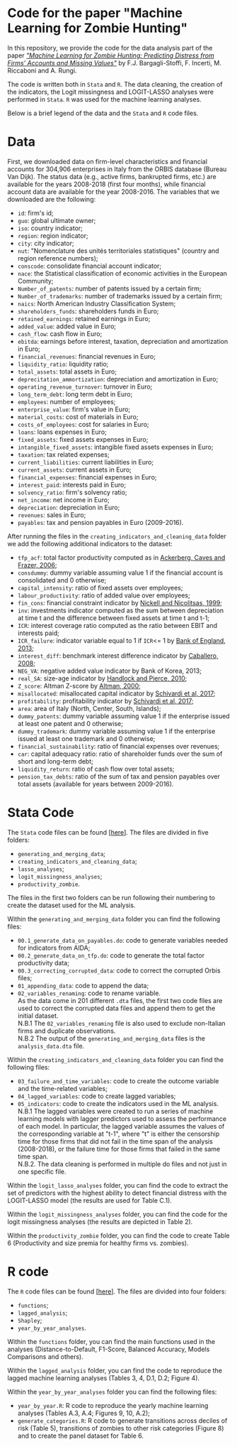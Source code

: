 # Code for the paper "Machine Learning for Zombie Hunting"

In this repository, we provide the code for the data analysis part of the paper [_"Machine Learning for Zombie Hunting:
Predicting Distress from Firms’ Accounts and Missing Values"_](https://arxiv.org/pdf/2306.08165.pdf) by F.J. Bargagli-Stoffi, F. Incerti, M. Riccaboni and A. Rungi. <br />

The code is written both in <tt>`Stata`</tt> and <tt>`R`</tt>. The data cleaning, the creation of the indicators, the Logit missingness and LOGIT-LASSO analyses were performed in <tt>`Stata`</tt>. <tt>`R`</tt> was used for the machine learning analyses.

Below is a brief legend of the data and the <tt>`Stata`</tt> and <tt>`R`</tt> code files. 

# Data

First, we downloaded data on firm-level characteristics and financial accounts for 304,906 enterprises in Italy from the ORBIS database (Bureau Van Dijk). The status data (e.g., active firms, bankrupted firms, etc.) are available for the years 2008-2018 (first four months), while financial account data are available for the year 2008-2016.
The variables that we downloaded are the following: 

* <tt>`id`</tt>: firm's id;
* <tt>`guo`</tt>: global ultimate owner;
* <tt>`iso`</tt>: country indicator;
* <tt>`region`</tt>: region indicator;
* <tt>`city`</tt>: city indicator;
* <tt>`nut`</tt>: "Nomenclature des unités territoriales statistiques" (country and region reference numbers);
* <tt>`conscode`</tt>: consolidate financial account indicator;
* <tt>`nace`</tt>: the Statistical classification of economic activities in the European Community;
* <tt>`Number_of_patents`</tt>: number of patents issued by a certain firm;
* <tt>`Number_of_trademarks`</tt>: number of trademarks issued by a certain firm;
* <tt>`naics`</tt>: North American Industry Classification System;
* <tt>`shareholders_funds`</tt>: shareholders funds in Euro;
* <tt>`retained_earnings`</tt>: retained earnings in Euro;
* <tt>`added_value`</tt>: added value in Euro;
* <tt>`cash_flow`</tt>: cash flow in Euro;
* <tt>`ebitda`</tt>: earnings before interest, taxation, depreciation and amortization in Euro;
* <tt>`financial_revenues`</tt>: financial revenues in Euro;
* <tt>`liquidity_ratio`</tt>: liquidity ratio;
* <tt>`total_assets`</tt>: total assets in Euro;
* <tt>`deprecitation_ammortization`</tt>: depreciation and amortization in Euro;
* <tt>`operating_revenue_turnover`</tt>: turnover in Euro;
* <tt>`long_term_debt`</tt>: long term debt in Euro;
* <tt>`employees`</tt>: number of employees;
* <tt>`enterprise_value`</tt>: firm's value in Euro;
* <tt>`material_costs`</tt>: cost of materials in Euro;
* <tt>`costs_of_employees`</tt>: cost for salaries in Euro;
* <tt>`loans`</tt>: loans expenses in Euro;
* <tt>`fixed_assets`</tt>: fixed assets expenses in Euro;
* <tt>`intangible_fixed_assets`</tt>: intangible fixed assets expenses in Euro; 
* <tt>`taxation`</tt>: tax related expenses;
* <tt>`current_liabilities`</tt>: current liabilities in Euro;
* <tt>`current_assets`</tt>: current assets in Euro;
* <tt>`financial_expenses`</tt>: financial expenses in Euro;
* <tt>`interest_paid`</tt>: interests paid in Euro;
* <tt>`solvency_ratio`</tt>: firm's solvency ratio;
* <tt>`net_income`</tt>: net income in Euro;
* <tt>`depreciation`</tt>: depreciation in Euro;
* <tt>`revenues`</tt>: sales in Euro;
* <tt>`payables`</tt>: tax and pension payables in Euro (2009-2016).

After running the files in the <tt>`creating_indicators_and_cleaning_data`</tt> folder we add the following additional indicators to the dataset:
* <tt>`tfp_acf`</tt>: total factor productivity computed as in [Ackerberg, Caves and Frazer, 2006](https://mpra.ub.uni-muenchen.de/38349/);
* <tt>`consdummy`</tt>: dummy variable assuming value 1 if the financial account is consolidated and 0 otherwise;
* <tt>`capital_intensity`</tt>: ratio of fixed assets over employees;
* <tt>`labour_productivity`</tt>: ratio of added value over employees;
* <tt>`fin_cons`</tt>: financial constraint indicator by [Nickell and Nicolitsas, 1999](https://econpapers.repec.org/article/eeeeecrev/v_3a43_3ay_3a1999_3ai_3a8_3ap_3a1435-1456.html);
* <tt>`inv`</tt>: investments indicator computed as the sum between depreciation at time t and the difference between fixed assets at time t and t-1;
* <tt>`ICR`</tt>: interest coverage ratio computed as the ratio between EBIT and interests paid;
* <tt>`ICR_failure`</tt>: indicator variable equal to 1 if <tt>`ICR`</tt><= 1 by [Bank of England, 2013](https://www.bankofengland.co.uk/inflation-report/2013/august-2013);
* <tt>`interest_diff`</tt>: benchmark interest difference indicator by [Caballero, 2008](https://www.aeaweb.org/articles?id=10.1257/aer.98.5.1943);
* <tt>`NEG_VA`</tt>: negative added value indicator by Bank of Korea, 2013;
* <tt>`real_SA`</tt>: size-age indicator by [Handlock and Pierce, 2010](https://academic.oup.com/rfs/article-abstract/23/5/1909/1602852?redirectedFrom=PDF); 
* <tt>`Z_score`</tt>: Altman Z-score by [Altman, 2000](http://pages.stern.nyu.edu/~ealtman/Zscores.pdf);
* <tt>`misallocated`</tt>: misallocated capital indicator by [Schivardi et al, 2017](https://www.bis.org/publ/work669.pdf);
* <tt>`profitability`</tt>: profitability indicator by [Schivardi et al, 2017](https://www.bis.org/publ/work669.pdf);
* <tt>`area`</tt>: area of Italy (North, Center, South, Islands);
* <tt>`dummy_patents`</tt>: dummy variable assuming value 1 if the enterprise issued at least one patent and 0 otherwise;
* <tt>`dummy_trademark`</tt>: dummy variable assuming value 1 if the enterprise issued at least one trademark and 0 otherwise;
* <tt>`financial_sustainability`</tt>: ratio of financial expenses over revenues;
* <tt>`car`</tt>: capital adequacy ratio: ratio of shareholder funds over the sum of short and long-term debt;
* <tt>`liquidity_return`</tt>: ratio of cash flow over total assets;
* <tt>`pension_tax_debts`</tt>: ratio of the sum of tax and pension payables over total assets (available for years between 2009-2016).

# Stata Code

The <tt>`Stata`</tt> code files can be found </b>[<a href="https://github.com/barstoff/ml-zombie-hunting/tree/master/Stata_code">here</a>]. The files are divided in five folders:
* <tt>`generating_and_merging_data`</tt>;
* <tt>`creating_indicators_and_cleaning_data`</tt>;
* <tt>`lasso_analyses`</tt>;
* <tt>`logit_missingness_analyses`</tt>;
* <tt>`productivity_zombie`</tt>.

The files in the first two folders can be run following their numbering to create the dataset used for the ML analysis.

Within the <tt>`generating_and_merging_data`</tt> folder you can find the following files:
* <tt>`00.1_generate_data_on_payables.do`</tt>: code to generate variables needed for indicators from AIDA;
* <tt>`00.2_generate_data_on_tfp.do`</tt>: code to generate the total factor productivity data;
* <tt>`00.3_correcting_corrupted_data`</tt>: code to correct the corrupted Orbis files;
* <tt>`01_appending_data`</tt>: code to append the data;
* <tt>`02_variables_renaming`</tt>: code to rename variable. <br />
As the data come in 201 different <tt>`.dta`</tt> files, the first two code files are used to correct the corrupted data files and append them to get the initial dataset.  <br />
N.B.1 The <tt>`02_variables_renaming`</tt> file is also used to exclude non-Italian firms and duplicate observations.  <br />
N.B.2 The output of the <tt>`generating_and_merging_data`</tt> files is the <tt>`analysis_data.dta`</tt> file.

Within the <tt>`creating_indicators_and_cleaning_data`</tt> folder you can find the following files:
* <tt>`03_failure_and_time_variables`</tt>: code to create the outcome variable and the time-related variables;
* <tt>`04_lagged_variables`</tt>: code to create lagged variables;
* <tt>`05_indicators`</tt>: code to create the indicators used in the ML analysis. <br />
N.B.1 The lagged variables were created to run a series of machine learning models with lagger predictors used to assess the performance of each model. In particular, the lagged variable assumes the values of the corresponding variable at "t-1", where "t" is either the censorship time for those firms that did not fail in the time span of the analysis (2008-2018), or the failure time for those firms that failed in the same time span. <br />
N.B.2. The data cleaning is performed in multiple do files and not just in one specific file.

Within the <tt>`logit_lasso_analyses`</tt> folder, you can find the code to extract the set of predictors with the highest ability to detect financial distress with the LOGIT-LASSO model (the results are used for Table C.1).

Within the <tt>`logit_missingness_analyses`</tt> folder, you can find the code for the logit missingness analyses (the results are depicted in Table 2).

Within the <tt>`productivity_zombie`</tt> folder, you can find the code to create Table 6 (Productivity and size premia for healthy firms vs. zombies).


# R code

The <tt>`R`</tt> code files can be found </b> [<a href="https://github.com/barstoff/ml-zombie-hunting/tree/master/R_code">here</a>]. The files are divided into four folders:
* <tt>`functions`</tt>;
* <tt>`lagged_analysis`</tt>;
* <tt>`Shapley`</tt>;
* <tt>`year_by_year_analyses`</tt>.

Within the <tt>`functions`</tt> folder, you can find the main functions used in the analyses (Distance-to-Default, F1-Score, Balanced Accuracy, Models Comparisons and others).

Within the <tt>`lagged_analysis`</tt> folder, you can find the code to reproduce the lagged machine learning analyses (Tables 3, 4, D.1, D.2; Figure 4).

Within the <tt>`year_by_year_analyses`</tt> folder you can find the following files:
* <tt>`year_by_year.R`</tt>: R code to reproduce the yearly machine learning analyses (Tables A.3, A.4; Figures 9, 10, A.2);
* <tt>`generate_categories.R`</tt>: R code to generate transitions across deciles of risk (Table 5), transitions of zombies to other risk categories (Figure 8) and to create the panel dataset for Table 6.



